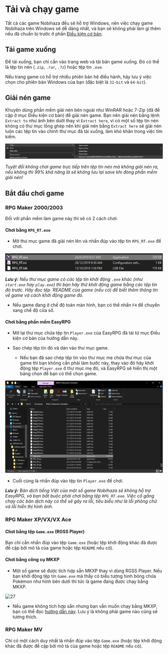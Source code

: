 # Tải và chạy game

Tất cả các game Nobihaza đều sẽ hỗ trợ Windows, nên việc chạy game Nobihaza trên Windows sẽ dễ dàng nhất, và bạn sẽ không phải làm gì thêm nếu đã chuẩn bị trước ở phần [Điều kiện cơ bản](1.%20%C4%90i%E1%BB%81u%20ki%E1%BB%87n%20c%C6%A1%20b%E1%BA%A3n.md).

## Tải game xuống

Để tải xuống, bạn chỉ cần vào trang web và tải bản game xuống. Đó có thể là tệp tin nén (`.zip`, `.rar`, `.7z`) hoặc tệp tin `.exe`.

Nếu trang game có hỗ trợ nhiều phiên bản hệ điều hành, hãy lưu ý việc chọn cho phiên bản Windows của bạn (đặc biệt là `32-bit` và `64-bit`).

## Giải nén game

Khuyên dùng phần mềm giải nén bên ngoài như WinRAR hoặc 7-Zip (đã đề cập ở mục Điều kiện cơ bản) để giải nén game. Bạn nên giải nén bằng lệnh `Extract to` như ảnh bên dưới thay vì `Extract here`, vì có một số tệp tin nén không có thư mục lồng ghép nên khi giải nén bằng `Extract here` sẽ giải nén luôn các tệp tin vào chính thư mục đã tải xuống, làm khó khăn trong việc tìm kiếm.

![24](images/image-23.png)

*Tuyệt đối không chơi game trực tiếp trên tệp tin nén mà không giải nén ra, nếu không thì 99% khả năng là sẽ không lưu lại save khi đóng phần mềm giải nén!*

## Bắt đầu chơi game

### RPG Maker 2000/2003

Đối với phần mềm làm game này thì sẽ có 2 cách chơi:

#### Chơi bằng `RPG_RT.exe`

* Mở thư mục game đã giải nén lên và nhấn đúp vào tệp tin `RPG_RT.exe` để chơi.

![25](images/image-24.png)

***Lưu ý:** Nếu thư mục game có các tệp tin khởi động `.exe` khác (như `start.exe` hay `play.exe`) thì bạn hãy thử khởi động game bằng các tệp tin đó trước. Hãy đọc tệp `README của game (nếu có) để biết thêm thông tin về game và cách khởi động game đó.*

* Nếu game đang ở chế độ toàn màn hình, bạn có thể nhấn `F4` để chuyển sang chế độ cửa sổ.

#### Chơi bằng phần mềm EasyRPG

* Mở lại thư mục chứa tệp tin `Player.exe` của EasyRPG đã tải từ mục Điều kiện cơ bản của hướng dẫn này.

* Sao chép tệp tin đó và dán vào thư mục game.
    * Nếu bạn đã sao chép tệp tin vào thư mục mẹ chứa thư mục của game thì bạn không cần phải làm bước này, thay vào đó hãy khởi động tệp `Player.exe` ở thư mục mẹ đó, và EasyRPG sẽ hiển thị một bảng chọn để bạn có thể chọn game.

![26](images/image-25.png)

* Cuối cùng là nhấn đúp vào tệp tin `Player.exe` để chơi.

***Lưu ý:** Bản dịch tiếng Việt của một số game Nobihaza sẽ không hỗ trợ EasyRPG, và bạn bắt buộc phải chơi bằng tệp `RPG_RT.exe`. Việc cố gắng chạy các bản dịch này có thể sẽ gây ra lỗi, tiêu biểu như là lỗi phông chữ và lỗi hiển thị hình ảnh.*

### RPG Maker XP/VX/VX Ace

#### Chơi bằng tệp `Game.exe` (RGSS Player)

Bạn chỉ cần nhấn đúp vào tệp `Game.exe` (hoặc tệp khởi động khác đã được đề cập bởi mô tả của game hoặc tệp `README` nếu có).

#### Chơi bằng công cụ MKXP

* Một số game sẽ được tích hợp sẵn MKXP thay vì dùng RGSS Player. Nếu bạn khởi động tệp tin `Game.exe` mà thấy có biểu tượng hình bóng chứa Pokémon như hình bên dưới thì tức là game đang được chạy bằng MKXP.

![27](images/image.jpg)

* Nếu game không tích hợp sẵn nhưng bạn vẫn muốn chạy bằng MKXP, bạn có thể đọc [hướng dẫn này](3.%20S%E1%BB%ADa%20l%E1%BB%97i%20%26%20m%E1%BA%B9o.md#Ch%E1%BA%A1y%20game%20RPG%20Maker%20XP%2FVX%2FVX%20Ace%20b%E1%BA%B1ng%20MKXP). Lưu ý là không phải game nào cũng sẽ tương thích.

### RPG Maker MV

Chỉ có một cách duy nhất là nhấn đúp vào tệp `Game.exe` (hoặc tệp khởi động khác đã được đề cập bởi mô tả của game hoặc tệp `README` nếu có).